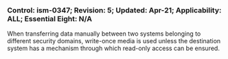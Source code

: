### Control: ism-0347; Revision: 5; Updated: Apr-21; Applicability: ALL; Essential Eight: N/A
<p>When transferring data manually between two systems belonging to different security domains, write-once media is used unless the destination system has a mechanism through which read-only access can be ensured.</p>